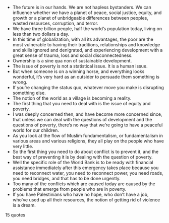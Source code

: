  - The future is in our hands. We are not hapless bystanders. We can influence whether we have a planet of peace, social justice, equity, and growth or a planet of unbridgeable differences between peoples, wasted resources, corruption, and terror.
 - We have three billion people, half the world’s population today, living on less than two dollars a day.
 - In this time of globalization, with all its advantages, the poor are the most vulnerable to having their traditions, relationships and knowledge and skills ignored and denigrated, and experiencing development with a great sense of trauma, loss and social disconnectedness.
 - Ownership is a sine qua non of sustainable development.
 - The issue of poverty is not a statistical issue. It is a human issue.
 - But when someone is on a winning horse, and everything looks wonderful, it’s very hard as an outsider to persuade them something is wrong.
 - If you’re changing the status quo, whatever move you make is disrupting something else.
 - The notion of the world as a village is becoming a reality.
 - The first thing that you need to deal with is the issue of equity and poverty.
 - I was deeply concerned then, and have become more concerned since, that unless we can deal with the questions of development and the questions of poverty, there’s no way that we’re going to have a peaceful world for our children.
 - As you look at the flow of Muslim fundamentalism, or fundamentalism in various areas and various religions, they all play on the people who have very little.
 - So the first thing you need to do about conflict is to prevent it, and the best way of preventing it is by dealing with the question of poverty.
 - Well the specific role of the World Bank is to be ready with financial assistance immediately after this emergency takes place because you need to reconnect water, you need to reconnect power, you need roads, you need bridges, and that has to be done urgently.
 - Too many of the conflicts which are caused today are caused by the problems that emerge from people who are in poverty.
 - If you have Palestinians who have no hope, who don’t have a job, who’ve used up all their resources, the notion of getting rid of violence is a dream.

15 quotes